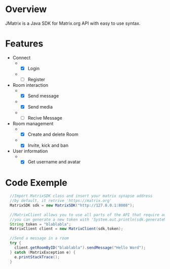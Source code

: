 # Overview
JMatrix is a Java SDK for Matrix.org API with easy to use syntax.

# Features
* Connect
  * - [x] Login
  * - [ ] Register 
* Room interaction 
  * - [x] Send message
  * - [x] Send media
  * - [ ] Recive Message
* Room management
  * - [x] Create and delete Room 
  * - [x] Invite, kick and ban
* User information
  * - [x] Get username and avatar 

# Code Exemple 
```java
  //Import MatrixSDK class and insert your matrix synapse address
  //by default, it retrive 'https://matrix.org'
  MatrixSDK sdk = new MatrixSDK("http://127.0.0.1:8008");
  
  //MatrixClient allows you to use all parts of the API that require authentication
  //you can generate a new token with 'System.out.println(sdk.generateNewToken(username, password))'
  String token = "blablabla";
  MatrixClient client = new MatrixClient(sdk,token);
  
  //Send a message in a room
  try {
    client.getRoomByID("blablabla").sendMessage("Hello Word");
  } catch (MatrixException e) {
    e.printStackTrace();
  }
```

